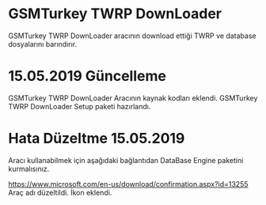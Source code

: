# GSMTurkey TWRP DownLoader
GSMTurkey TWRP DownLoader aracının download ettiği TWRP ve database dosyalarını barındırır.
# 15.05.2019 Güncelleme
GSMTurkey TWRP DownLoader Aracının kaynak kodları eklendi.
GSMTurkey TWRP DownLoader Setup paketi hazırlandı.
# Hata Düzeltme 15.05.2019
Aracı kullanabilmek için aşağıdaki bağlantıdan DataBase Engine paketini kurmalısınız.

https://www.microsoft.com/en-us/download/confirmation.aspx?id=13255
Araç adı düzeltildi. 
İkon eklendi.
